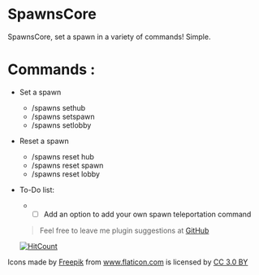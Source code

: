 # SpawnsCore
SpawnsCore, set a spawn in a variety of commands! Simple.

# Commands :
* Set a spawn

  * /spawns sethub
  * /spawns setspawn
  * /spawns setlobby
* Reset a spawn

  * /spawns reset hub
  * /spawns reset spawn
  * /spawns reset lobby
  
* To-Do list:
  * - [ ] Add an option to add your own spawn teleportation command
  
  > Feel free to leave me plugin suggestions at [GitHub](http://github.com)
  
  [![HitCount](http://hits.dwyl.io/flucid/SpawnsCore.svg)](http://hits.dwyl.io/flucid/SpawnsCore)
<div>Icons made by <a href="https://www.flaticon.com/authors/freepik" title="Freepik">Freepik</a> from <a href="https://www.flaticon.com/" 		    title="Flaticon">www.flaticon.com</a> is licensed by <a href="http://creativecommons.org/licenses/by/3.0/" 		    title="Creative Commons BY 3.0" target="_blank">CC 3.0 BY</a></div>
